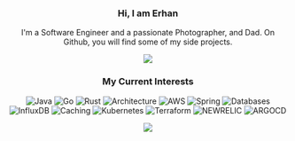 
<div align="center">

### Hi, I am Erhan
I'm a Software Engineer and a passionate Photographer, and Dad. On Github, you will find some of my side projects. 


[![](https://visitcount.itsvg.in/api?id=reevik&icon=0&color=12)](https://visitcount.itsvg.in)

### My Current Interests
  
![Java](https://img.shields.io/badge/java-%23ED8B00.svg?style=for-the-badge&logo=openjdk&logoColor=white) ![Go](https://img.shields.io/badge/go-%2300ADD8.svg?style=for-the-badge&logo=go&logoColor=white) ![Rust](https://img.shields.io/badge/rust-%23000000.svg?style=for-the-badge&logo=rust&logoColor=white) ![Architecture](https://img.shields.io/badge/architecture-%23121011.svg?style=for-the-badge&logo=gnu-bash&logoColor=white) ![AWS](https://img.shields.io/badge/AWS-%23FF9900.svg?style=for-the-badge&logo=amazon-aws&logoColor=white) ![Spring](https://img.shields.io/badge/spring-%236DB33F.svg?style=for-the-badge&logo=spring&logoColor=white) ![Databases](https://img.shields.io/badge/Databases-%234ea94b.svg?style=for-the-badge&logo=mongodb&logoColor=white) ![InfluxDB](https://img.shields.io/badge/Machine_Learning-22ADF6?style=for-the-badge&logo=InfluxDB&logoColor=white) ![Caching](https://img.shields.io/badge/Caching-%23DD0031.svg?style=for-the-badge&logo=redis&logoColor=white) ![Kubernetes](https://img.shields.io/badge/kubernetes-%23326ce5.svg?style=for-the-badge&logo=kubernetes&logoColor=white) ![Terraform](https://img.shields.io/badge/terraform-%235835CC.svg?style=for-the-badge&logo=terraform&logoColor=white) ![NEWRELIC](https://img.shields.io/badge/newrelic-1CE783.svg?style=for-the-badge&logo=newrelic&logoColor=white&color=%231CE783) ![ARGOCD](https://img.shields.io/badge/argo-EF7B4D.svg?style=for-the-badge&logo=argo&logoColor=white&color=%23EF7B4D)

![](https://github-readme-streak-stats.herokuapp.com/?user=reevik&theme=default&hide_border=true)<br/>

</div>

